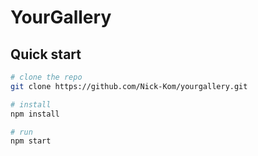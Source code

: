 # YourGallery
## Quick start

```bash
# clone the repo
git clone https://github.com/Nick-Kom/yourgallery.git

# install
npm install

# run
npm start
```